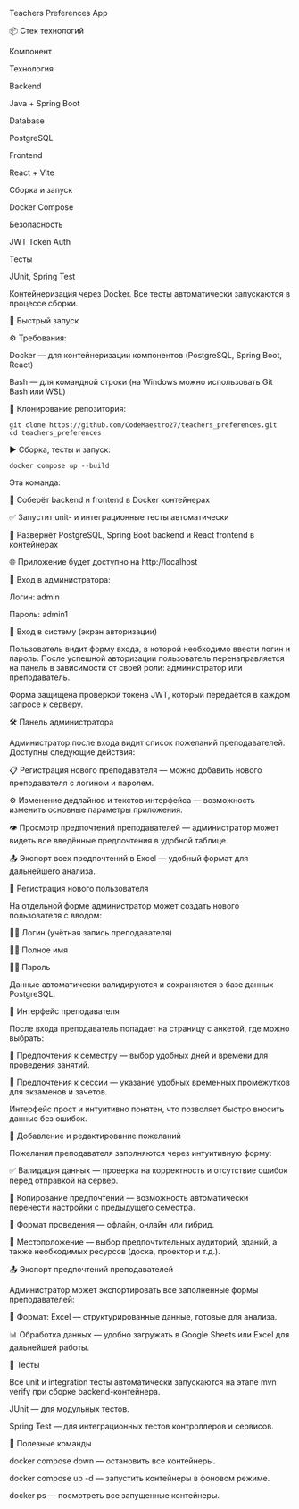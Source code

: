 Teachers Preferences App

📦 Стек технологий

Компонент

Технология

Backend

Java + Spring Boot

Database

PostgreSQL

Frontend

React + Vite

Сборка и запуск

Docker Compose

Безопасность

JWT Token Auth

Тесты

JUnit, Spring Test

Контейнеризация через Docker. Все тесты автоматически запускаются в процессе сборки.

🚀 Быстрый запуск

⚙️ Требования:

Docker — для контейнеризации компонентов (PostgreSQL, Spring Boot, React)

Bash — для командной строки (на Windows можно использовать Git Bash или WSL)

🧬 Клонирование репозитория:

    git clone https://github.com/CodeMaestro27/teachers_preferences.git
    cd teachers_preferences

▶️ Сборка, тесты и запуск:

    docker compose up --build

Эта команда:

🔨 Соберёт backend и frontend в Docker контейнерах

✅ Запустит unit- и интеграционные тесты автоматически

🚀 Развернёт PostgreSQL, Spring Boot backend и React frontend в контейнерах

🌐 Приложение будет доступно на http://localhost

👤 Вход в администратора:

Логин: admin

Пароль: admin1

🔐 Вход в систему (экран авторизации)

Пользователь видит форму входа, в которой необходимо ввести логин и пароль. После успешной авторизации пользователь перенаправляется на панель в зависимости от своей роли: администратор или преподаватель.

Форма защищена проверкой токена JWT, который передаётся в каждом запросе к серверу.

🛠️ Панель администратора

Администратор после входа видит список пожеланий преподавателей. Доступны следующие действия:

📋 Регистрация нового преподавателя — можно добавить нового преподавателя с логином и паролем.

⚙️ Изменение дедлайнов и текстов интерфейса — возможность изменить основные параметры приложения.

👁️ Просмотр предпочтений преподавателей — администратор может видеть все введённые предпочтения в удобной таблице.

📤 Экспорт всех предпочтений в Excel — удобный формат для дальнейшего анализа.

👤 Регистрация нового пользователя

На отдельной форме администратор может создать нового пользователя с вводом:

🧑‍🏫 Логин (учётная запись преподавателя)

🧑‍🏫 Полное имя

🧑‍🏫 Пароль

Данные автоматически валидируются и сохраняются в базе данных PostgreSQL.

🧾 Интерфейс преподавателя

После входа преподаватель попадает на страницу с анкетой, где можно выбрать:

📅 Предпочтения к семестру — выбор удобных дней и времени для проведения занятий.

📆 Предпочтения к сессии — указание удобных временных промежутков для экзаменов и зачетов.

Интерфейс прост и интуитивно понятен, что позволяет быстро вносить данные без ошибок.

📝 Добавление и редактирование пожеланий

Пожелания преподавателя заполняются через интуитивную форму:

✅ Валидация данных — проверка на корректность и отсутствие ошибок перед отправкой на сервер.

🔁 Копирование предпочтений — возможность автоматически перенести настройки с предыдущего семестра.

📌 Формат проведения — офлайн, онлайн или гибрид.

🏢 Местоположение — выбор предпочтительных аудиторий, зданий, а также необходимых ресурсов (доска, проектор и т.д.).

📤 Экспорт предпочтений преподавателей

Администратор может экспортировать все заполненные формы преподавателей:

📄 Формат: Excel — структурированные данные, готовые для анализа.

📊 Обработка данных — удобно загружать в Google Sheets или Excel для дальнейшей работы.

🧪 Тесты

Все unit и integration тесты автоматически запускаются на этапе mvn verify при сборке backend-контейнера.

JUnit — для модульных тестов.

Spring Test — для интеграционных тестов контроллеров и сервисов.

📌 Полезные команды

docker compose down — остановить все контейнеры.

docker compose up -d — запустить контейнеры в фоновом режиме.

docker ps — посмотреть все запущенные контейнеры.
